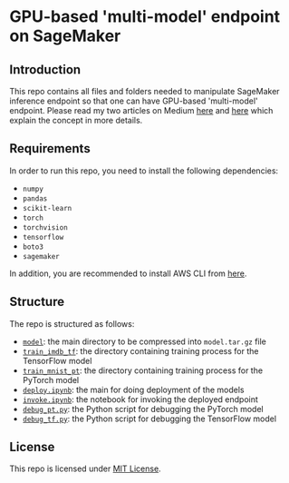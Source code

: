 # GPU-based 'multi-model' endpoint on SageMaker

## Introduction

This repo contains all files and folders needed to manipulate SageMaker inference endpoint so that one can have GPU-based 'multi-model' endpoint. Please read my two articles on Medium [here](https://utomorezadwi.medium.com/deploying-gpu-based-models-on-sagemaker-using-multi-model-endpoint-part-1-da68cbbf3d04) and [here](https://utomorezadwi.medium.com/deploying-gpu-based-models-on-sagemaker-using-multi-model-endpoint-part-2-final-6e05cf10142f) which explain the concept in more details.

## Requirements

In order to run this repo, you need to install the following dependencies:

- `numpy`
- `pandas`
- `scikit-learn`
- `torch`
- `torchvision`
- `tensorflow`
- `boto3`
- `sagemaker`

In addition, you are recommended to install AWS CLI from [here](https://docs.aws.amazon.com/cli/latest/userguide/getting-started-install.html).

## Structure

The repo is structured as follows:
- [`model`](./model): the main directory to be compressed into `model.tar.gz` file
- [`train_imdb_tf`](./train_imdb_tf): the directory containing training process for the TensorFlow model
- [`train_mnist_pt`](./train_mnist_pt): the directory containing training process for the PyTorch model
- [`deploy.ipynb`](./deploy.ipynb): the main for doing deployment of the models
- [`invoke.ipynb`](./invoke.ipynb): the notebook for invoking the deployed endpoint
- [`debug_pt.py`](./debug_pt.py): the Python script for debugging the PyTorch model
- [`debug_tf.py`](./debug_tf.py): the Python script for debugging the TensorFlow model

## License

This repo is licensed under [MIT License](./LICENSE).
